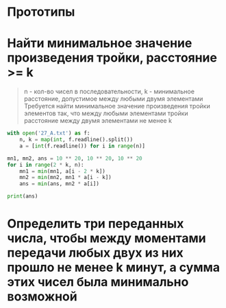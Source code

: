 # Прототипы

# Найти минимальное значение произведения тройки, расстояние >= k

> n - кол-во чисел в последовательности, k - минимальное расстояние, допустимое между любыми двумя элементами
> Требуется найти минимальное значение произведения тройки элементов так, что между любыми элементами тройки расстояние
> между двумя элементами не менее k

```python
with open('27_A.txt') as f:
    n, k = map(int, f.readline().split())
    a = [int(f.readline()) for i in range(n)]

mn1, mn2, ans = 10 ** 20, 10 ** 20, 10 ** 20
for i in range(2 * k, n):
    mn1 = min(mn1, a[i - 2 * k])
    mn2 = min(mn2, mn1 * a[i - k])
    ans = min(ans, mn2 * a[i])

print(ans)
```

# Определить три переданных числа, чтобы между моментами передачи любых двух из них прошло не менее k минут, а сумма этих чисел была минимально возможной

